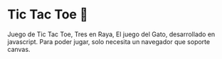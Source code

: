 # Tic Tac Toe :hamburger:
Juego de Tic Tac Toe, Tres en Raya, El juego del Gato, desarrollado en javascript.
Para poder jugar, solo necesita un navegador que soporte canvas.

